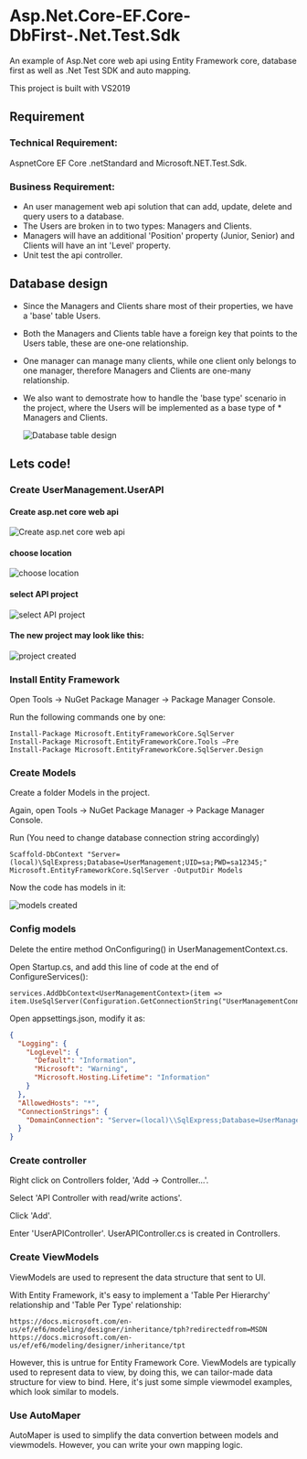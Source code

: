 # Asp.Net.Core-EF.Core-DbFirst-.Net.Test.Sdk
An example of Asp.Net core web api using Entity Framework core, database first as well as .Net Test SDK and auto mapping.

This project is built with VS2019

## Requirement
### Technical Requirement: 
AspnetCore EF Core .netStandard and Microsoft.NET.Test.Sdk.
### Business Requirement: 
* An user management web api solution that can add, update, delete and query users to a database.
* The Users are broken in to two types: Managers and Clients.
* Managers will have an additional 'Position' property (Junior, Senior) and Clients will have an int 'Level' property.
* Unit test the api controller.

## Database design
* Since the Managers and Clients share most of their properties, we have a 'base' table Users.
* Both the Managers and Clients table have a foreign key that points to the Users table, these are one-one relationship.
* One manager can manage many clients, while one client only belongs to one manager, therefore Managers and Clients are one-many  relationship.
* We also want to demostrate how to handle the 'base type' scenario in the project, where the Users will be implemented as a base type of *  Managers and Clients.
  
  ![Database table design](/images/db-diagram.PNG)

## Lets code!
### Create UserManagement.UserAPI

#### Create asp.net core web api
![Create asp.net core web api](/images/create-asp.net-core-web-application.PNG)
#### choose location
![choose location](/images/choose-location.PNG)
#### select API project
![select API project](/images/select-API-project.PNG)
#### The new project may look like this:
![project created](/images/project-created.PNG)

### Install Entity Framework
Open Tools -> NuGet Package Manager -> Package Manager Console.

Run the following commands one by one:

``` Package Manager Console Commands
Install-Package Microsoft.EntityFrameworkCore.SqlServer
Install-Package Microsoft.EntityFrameworkCore.Tools –Pre
Install-Package Microsoft.EntityFrameworkCore.SqlServer.Design
```
### Create Models
Create a folder Models in the project.

Again, open Tools -> NuGet Package Manager -> Package Manager Console.

Run (You need to change database connection string accordingly)

``` Package Manager Console Commands
Scaffold-DbContext "Server=(local)\SqlExpress;Database=UserManagement;UID=sa;PWD=sa12345;" Microsoft.EntityFrameworkCore.SqlServer -OutputDir Models
```
Now the code has models in it:

![models created](/images/models-created.PNG)

### Config models
Delete the entire method OnConfiguring() in UserManagementContext.cs.

Open Startup.cs, and add this line of code at the end of ConfigureServices():

``` Don't forget to resolve namespace reference using VS2019 code suggestion
services.AddDbContext<UserManagementContext>(item => item.UseSqlServer(Configuration.GetConnectionString("UserManagementConnection")));
```
Open appsettings.json, modify it as:

``` appsettings.json
{
  "Logging": {
    "LogLevel": {
      "Default": "Information",
      "Microsoft": "Warning",
      "Microsoft.Hosting.Lifetime": "Information"
    }
  },
  "AllowedHosts": "*",
  "ConnectionStrings": {
    "DomainConnection": "Server=(local)\\SqlExpress;Database=UserManagement;UID=sa;PWD=sa12345;"
  }
}
```
### Create controller
Right click on Controllers folder, 'Add -> Controller...'.

Select 'API Controller with read/write actions'.

Click 'Add'.

Enter 'UserAPIController'.
UserAPIController.cs is created in Controllers.

### Create ViewModels
ViewModels are used to represent the data structure that sent to UI.

With Entity Framework, it's easy to implement a 'Table Per Hierarchy' relationship and 'Table Per Type' relationship:
``` Entity Framework Implementations
https://docs.microsoft.com/en-us/ef/ef6/modeling/designer/inheritance/tph?redirectedfrom=MSDN
https://docs.microsoft.com/en-us/ef/ef6/modeling/designer/inheritance/tpt
``` 
However, this is untrue for Entity Framework Core.
ViewModels are typically used to represent data to view, by doing this, we can tailor-made data structure for view to bind.
Here, it's just some simple viewmodel examples, which look similar to models.
 
### Use AutoMaper
AutoMaper is used to simplify the data convertion between models and viewmodels.
However, you can write your own mapping logic.


